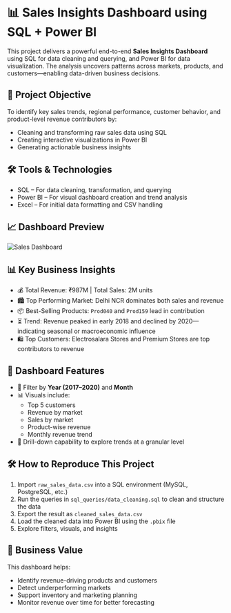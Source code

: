# 📊 Sales Insights Dashboard using SQL + Power BI

This project delivers a powerful end-to-end **Sales Insights Dashboard** using SQL for data cleaning and querying, and Power BI for data visualization. The analysis uncovers patterns across markets, products, and customers—enabling data-driven business decisions.


## 🎯 Project Objective

To identify key sales trends, regional performance, customer behavior, and product-level revenue contributors by:
- Cleaning and transforming raw sales data using SQL
- Creating interactive visualizations in Power BI
- Generating actionable business insights


## 🛠️ Tools & Technologies

- SQL – For data cleaning, transformation, and querying
- Power BI – For visual dashboard creation and trend analysis
- Excel – For initial data formatting and CSV handling


## 📈 Dashboard Preview

![Sales Dashboard](https://github.com/antima0401/sales_insights_powerbi_dashboard/blob/main/documents/dashboard_screenshot.png?raw=true)


## 📊 Key Business Insights

- 💰 Total Revenue: ₹987M | Total Sales: 2M units
- 🏙️ Top Performing Market: Delhi NCR dominates both sales and revenue
- 📦 Best-Selling Products: `Prod040` and `Prod159` lead in contribution
- ⏳ Trend: Revenue peaked in early 2018 and declined by 2020—indicating seasonal or macroeconomic influence
- 🛍️ Top Customers: Electrosalara Stores and Premium Stores are top contributors to revenue


## 🧩 Dashboard Features

- 🔄 Filter by **Year (2017–2020)** and **Month**
- 📊 Visuals include:
  - Top 5 customers
  - Revenue by market
  - Sales by market
  - Product-wise revenue
  - Monthly revenue trend
- 🧠 Drill-down capability to explore trends at a granular level


## 🛠️ How to Reproduce This Project

1. Import `raw_sales_data.csv` into a SQL environment (MySQL, PostgreSQL, etc.)
2. Run the queries in `sql_queries/data_cleaning.sql` to clean and structure the data
3. Export the result as `cleaned_sales_data.csv`
4. Load the cleaned data into Power BI using the `.pbix` file
5. Explore filters, visuals, and insights


## 💼 Business Value

This dashboard helps:
- Identify revenue-driving products and customers
- Detect underperforming markets
- Support inventory and marketing planning
- Monitor revenue over time for better forecasting
